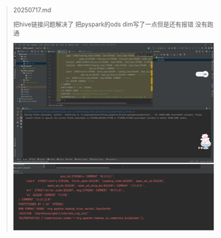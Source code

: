 >20250717.md
> 
> 把hive链接问题解决了
> 把pyspark的ods dim写了一点但是还有报错 没有跑通
> 
> ![img_1.png](img_1.png)
> ![img_2.png](img_2.png)